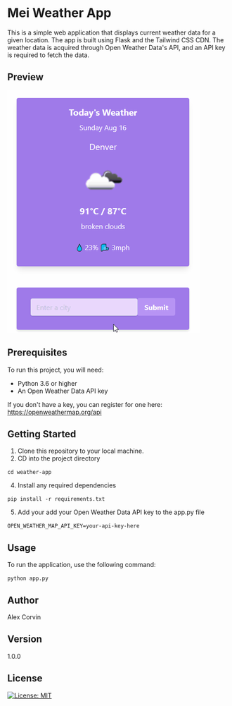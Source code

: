 # Mei Weather App

This is a simple web application that displays current weather data for a given location. The app is built using Flask and the Tailwind CSS CDN. The weather data is acquired through Open Weather Data's API, and an API key is required to fetch the data.

## Preview

![preview](preview-weather-app.gif?raw=true)

## Prerequisites

To run this project, you will need:

- Python 3.6 or higher
- An Open Weather Data API key

If you don't have a key, you can register for one here: https://openweathermap.org/api

## Getting Started

1. Clone this repository to your local machine.
2. CD into the project directory
```
cd weather-app
```
4. Install any required dependencies
```
pip install -r requirements.txt
```
5. Add your add your Open Weather Data API key to the app.py file
```
OPEN_WEATHER_MAP_API_KEY=your-api-key-here
```

## Usage
To run the application, use the following command:
```
python app.py
```

## Author

Alex Corvin

## Version

1.0.0

## License

[![License: MIT](https://img.shields.io/badge/License-MIT-yellow.svg)](https://opensource.org/licenses/MIT)



